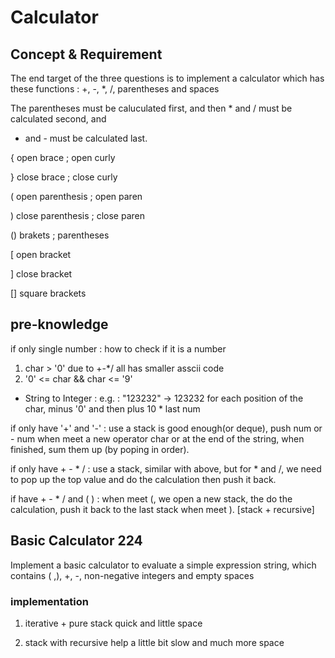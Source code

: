 # Calculator

## Concept & Requirement

The end target of the three questions is to implement a calculator which has these
functions : +, -, *, /, parentheses and spaces

The parentheses must be caluculated first, and then * and / must be calculated second, and 
+ and - must be calculated last.

{ open brace ; open curly

} close brace ; close curly

( open parenthesis ; open paren

) close parenthesis ; close paren

() brakets ; parentheses

[ open bracket

] close bracket

[] square brackets

## pre-knowledge

if only single number : how to check if it is a number
1. char > '0' due to +-*/ all has smaller asscii code
2. '0' <= char && char <= '9'

- String to Integer :
  e.g. : "123232" -> 123232
  for each position of the char, minus '0' and then plus 10 * last num

if only have '+' and '-' : use a stack is good enough(or deque), push num or - num when meet a new operator char or at the end of the string, when finished, sum them up (by poping in order).

if only have + - * / : use a stack, similar with above, but for * and /, we need to pop up the top value and do the calculation then push it back.

if have + - * / and ( ) : when meet (, we open a new stack, the do the calculation, push it back to the last stack when meet ). [stack + recursive]

## Basic Calculator 224

Implement a basic calculator to evaluate a simple expression string, which contains ( ,), +, -, non-negative integers and empty spaces

### implementation

1. iterative + pure stack
quick and little space

2. stack with recursive help
a little bit slow and much more space

